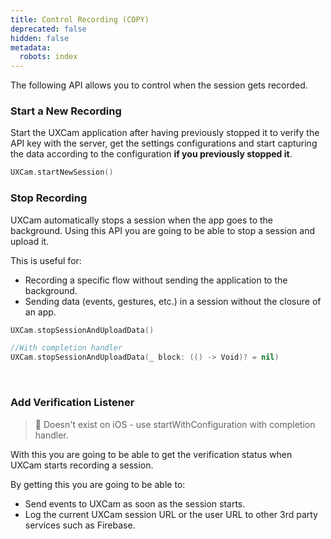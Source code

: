 ```yaml
---
title: Control Recording (COPY)
deprecated: false
hidden: false
metadata:
  robots: index
---
```

The following API allows you to control when the session gets recorded.

### Start a New Recording

Start the UXCam application after having previously stopped it to verify the API key with the server, get the settings configurations and start capturing the data according to the configuration **if you previously stopped it**.

```swift iOS
UXCam.startNewSession()
```

### Stop Recording

UXCam automatically stops a session when the app goes to the background. Using this API you are going to be able to stop a session and upload it.

This is useful for:

* Recording a specific flow without sending the application to the background.
* Sending data (events, gestures, etc.) in a session without the closure of an app.

```swift iOS
UXCam.stopSessionAndUploadData()

//With completion handler
UXCam.stopSessionAndUploadData(_ block: (() -> Void)? = nil)
```

<br />

### Add Verification Listener

> 🚧 Doesn't exist on iOS - use startWithConfiguration with completion handler.

With this you are going to be able to get the verification status when UXCam starts recording a session.

By getting this you are going to be able to:

* Send events to UXCam as soon as the session starts.
* Log the current UXCam session URL or the user URL to other 3rd party services such as Firebase.
